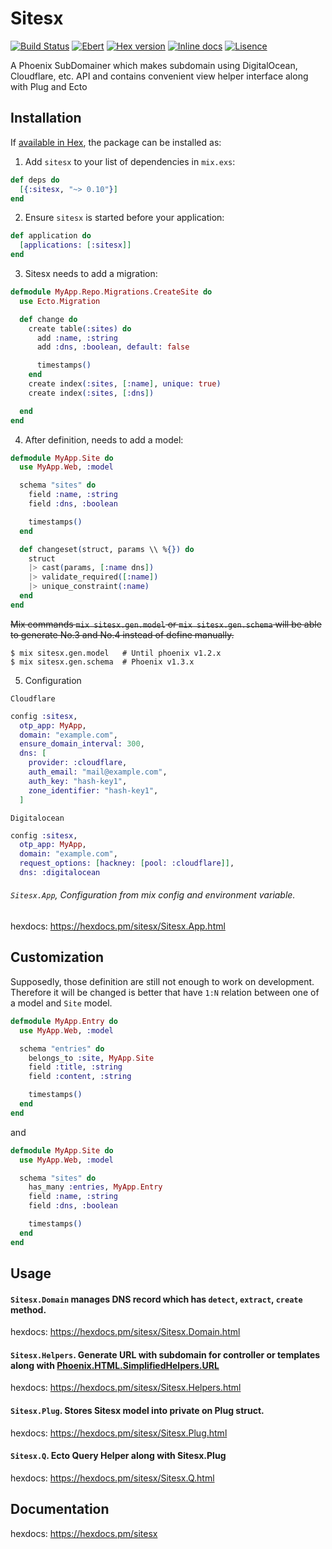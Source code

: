 # Sitesx

[![Build Status](http://img.shields.io/travis/ikeikeikeike/sitesx.svg?style=flat-square)](http://travis-ci.org/ikeikeikeike/sitesx)
[![Ebert](https://ebertapp.io/github/ikeikeikeike/sitesx.svg)](https://ebertapp.io/github/ikeikeikeike/sitesx)
[![Hex version](https://img.shields.io/hexpm/v/sitesx.svg "Hex version")](https://hex.pm/packages/sitesx)
[![Inline docs](https://inch-ci.org/github/ikeikeikeike/sitesx.svg)](http://inch-ci.org/github/ikeikeikeike/sitesx)
[![Lisence](https://img.shields.io/hexpm/l/ltsv.svg)](https://github.com/ikeikeikeike/sitesx/blob/master/LICENSE)

A Phoenix SubDomainer which makes subdomain using DigitalOcean, Cloudflare, etc. API and contains convenient view helper interface along with Plug and Ecto

## Installation

If [available in Hex](https://hex.pm/docs/publish), the package can be installed as:

1. Add `sitesx` to your list of dependencies in `mix.exs`:

```elixir
def deps do
  [{:sitesx, "~> 0.10"}]
end
```

2. Ensure `sitesx` is started before your application:

```elixir
def application do
  [applications: [:sitesx]]
end
```

3. Sitesx needs to add a migration:

```elixir
defmodule MyApp.Repo.Migrations.CreateSite do
  use Ecto.Migration

  def change do
    create table(:sites) do
      add :name, :string
      add :dns, :boolean, default: false

      timestamps()
    end
    create index(:sites, [:name], unique: true)
    create index(:sites, [:dns])

  end
end
```

4. After definition, needs to add a model:

```elixir
defmodule MyApp.Site do
  use MyApp.Web, :model

  schema "sites" do
    field :name, :string
    field :dns, :boolean

    timestamps()
  end

  def changeset(struct, params \\ %{}) do
    struct
    |> cast(params, [:name dns])
    |> validate_required([:name])
    |> unique_constraint(:name)
  end
end
```

~~Mix commands `mix sitesx.gen.model` or `mix sitesx.gen.schema` will be able to generate No.3 and No.4 instead of define manually.~~

```shell
$ mix sitesx.gen.model   # Until phoenix v1.2.x
$ mix sitesx.gen.schema  # Phoenix v1.3.x
```

5. Configuration

`Cloudflare`

```elixir
config :sitesx,
  otp_app: MyApp,
  domain: "example.com",
  ensure_domain_interval: 300,
  dns: [
    provider: :cloudflare,
    auth_email: "mail@example.com",
    auth_key: "hash-key1",
    zone_identifier: "hash-key1",
  ]
```

`Digitalocean`

```elixir
config :sitesx,
  otp_app: MyApp,
  domain: "example.com",
  request_options: [hackney: [pool: :cloudflare]],
  dns: :digitalocean
```

###### `Sitesx.App`, Configuration from mix config and environment variable.

hexdocs: https://hexdocs.pm/sitesx/Sitesx.App.html

## Customization

Supposedly, those definition are still not enough to work on development. Therefore it will be changed is better that have `1:N` relation between one of a model and `Site` model.

```elixir
defmodule MyApp.Entry do
  use MyApp.Web, :model

  schema "entries" do
    belongs_to :site, MyApp.Site
    field :title, :string
    field :content, :string

    timestamps()
  end
end
```

and

```elixir
defmodule MyApp.Site do
  use MyApp.Web, :model

  schema "sites" do
    has_many :entries, MyApp.Entry
    field :name, :string
    field :dns, :boolean

    timestamps()
  end
end
```

## Usage

#### `Sitesx.Domain` manages DNS record which has `detect`, `extract`, `create` method.

hexdocs: https://hexdocs.pm/sitesx/Sitesx.Domain.html

#### `Sitesx.Helpers`. Generate URL with subdomain for controller or templates along with [Phoenix.HTML.SimplifiedHelpers.URL](https://hexdocs.pm/phoenix_html_simplified_helpers/1.1.1/Phoenix.HTML.SimplifiedHelpers.URL.html)

hexdocs: https://hexdocs.pm/sitesx/Sitesx.Helpers.html

#### `Sitesx.Plug`. Stores Sitesx model into private on Plug struct.

hexdocs: https://hexdocs.pm/sitesx/Sitesx.Plug.html

#### `Sitesx.Q`. Ecto Query Helper along with Sitesx.Plug

hexdocs: https://hexdocs.pm/sitesx/Sitesx.Q.html

## Documentation

hexdocs: https://hexdocs.pm/sitesx
